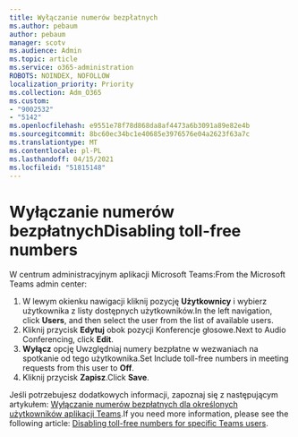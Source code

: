 ```yaml
---
title: Wyłączanie numerów bezpłatnych
ms.author: pebaum
author: pebaum
manager: scotv
ms.audience: Admin
ms.topic: article
ms.service: o365-administration
ROBOTS: NOINDEX, NOFOLLOW
localization_priority: Priority
ms.collection: Adm_O365
ms.custom:
- "9002532"
- "5142"
ms.openlocfilehash: e9551e78f78d868da8af4473a6b3091a89e82e4b
ms.sourcegitcommit: 8bc60ec34bc1e40685e3976576e04a2623f63a7c
ms.translationtype: MT
ms.contentlocale: pl-PL
ms.lasthandoff: 04/15/2021
ms.locfileid: "51815148"
---
```

# <a name="disabling-toll-free-numbers"></a><span data-ttu-id="8b9b7-102">Wyłączanie numerów bezpłatnych</span><span class="sxs-lookup"><span data-stu-id="8b9b7-102">Disabling toll-free numbers</span></span>

<span data-ttu-id="8b9b7-103">W centrum administracyjnym aplikacji Microsoft Teams:</span><span class="sxs-lookup"><span data-stu-id="8b9b7-103">From the Microsoft Teams admin center:</span></span>

1. <span data-ttu-id="8b9b7-104">W lewym okienku nawigacji kliknij pozycję **Użytkownicy** i wybierz użytkownika z listy dostępnych użytkowników.</span><span class="sxs-lookup"><span data-stu-id="8b9b7-104">In the left navigation, click **Users**, and then select the user from the list of available users.</span></span>
2. <span data-ttu-id="8b9b7-105">Kliknij przycisk **Edytuj** obok pozycji Konferencje głosowe.</span><span class="sxs-lookup"><span data-stu-id="8b9b7-105">Next to Audio Conferencing, click **Edit**.</span></span>
3. <span data-ttu-id="8b9b7-106">**Wyłącz** opcję Uwzględniaj numery bezpłatne w wezwaniach na spotkanie od tego użytkownika.</span><span class="sxs-lookup"><span data-stu-id="8b9b7-106">Set Include toll-free numbers in meeting requests from this user to **Off**.</span></span>
4. <span data-ttu-id="8b9b7-107">Kliknij przycisk **Zapisz**.</span><span class="sxs-lookup"><span data-stu-id="8b9b7-107">Click **Save**.</span></span>

<span data-ttu-id="8b9b7-108">Jeśli potrzebujesz dodatkowych informacji, zapoznaj się z następującym artykułem: [Wyłączanie numerów bezpłatnych dla określonych użytkowników aplikacji Teams](https://docs.microsoft.com/microsoftteams/disabling-toll-free-numbers-for-specific-teams-users).</span><span class="sxs-lookup"><span data-stu-id="8b9b7-108">If you need more information, please see the following article: [Disabling toll-free numbers for specific Teams users](https://docs.microsoft.com/microsoftteams/disabling-toll-free-numbers-for-specific-teams-users).</span></span>
